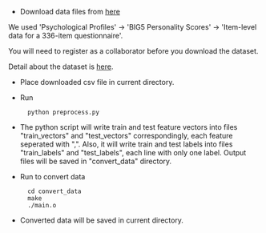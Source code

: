 * Download data files from [here](http://mypersonality.org/wiki/doku.php?id=download_databases)

We used 'Psychological Profiles' -> 'BIG5 Personality Scores' -> 'Item-level data for a 336-item questionnaire'.

You will need to register as a collaborator before you download the dataset.

Detail about the dataset is [here](http://mypersonality.org/wiki/doku.php?id=list_of_variables_available#personality_scores).

* Place downloaded csv file in current directory.

* Run

		python preprocess.py

* The python script will write train and test feature vectors into files "train_vectors" and "test_vectors" correspondingly, each feature seperated with ",". Also, it will write train and test labels into files "train_labels" and "test_labels", each line with only one label. Output files will be saved in "convert_data" directory.

* Run to convert data

		cd convert_data
		make
		./main.o

* Converted data will be saved in current directory.
